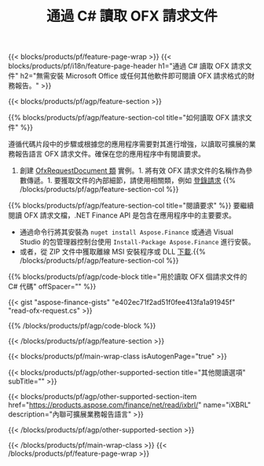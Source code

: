 ﻿---
title: 通過 C# 讀取 OFX 請求文件
description: OFX 請求文件讀取的示例代碼。使用 API 示例代碼在基於 .NET 的應用程序中讀取批處理 OFX 請求文件。 
url: /zh-hant/net/read/ofx-request/
family: finance
platformtag: net
feature: read
informat: OFX request
outformat: 
otherformats: 
---
{{< blocks/products/pf/feature-page-wrap >}}
{{< blocks/products/pf/i18n/feature-page-header h1="通過 C# 讀取 OFX 請求文件" h2="無需安裝 Microsoft Office 或任何其他軟件即可閱讀 OFX 請求格式的財務報告。" >}}

{{< blocks/products/pf/agp/feature-section >}}

{{% blocks/products/pf/agp/feature-section-col title="如何讀取 OFX 請求文件" %}}

遵循代碼片段中的步驟或根據您的應用程序需要對其進行增強，以讀取可擴展的業務報告語言 OFX 請求文件。確保在您的應用程序中有閱讀要求。

1. 創建 [OfxRequestDocument 類](https://apireference.aspose.com/finance/net/aspose.finance.ofx/ofxrequestdocument) 實例。1. 將有效 OFX 請求文件的名稱作為參數傳遞。1. 要獲取文件的內部細節，請使用相關類，例如 [登錄請求](https://apireference.aspose.com/finance/net/aspose.finance.ofx.signon/signonrequest)
{{% /blocks/products/pf/agp/feature-section-col %}}

{{% blocks/products/pf/agp/feature-section-col title="閱讀要求" %}}
要繼續閱讀 OFX 請求文檔，.NET Finance API 是包含在應用程序中的主要要求。 
- 通過命令行將其安裝為 ```nuget install Aspose.Finance``` 或通過 Visual Studio 的包管理器控制台使用 ```Install-Package Aspose.Finance``` 進行安裝。
- 或者，從 ZIP 文件中獲取離線 MSI 安裝程序或 DLL [下載](https://downloads.aspose.com/finance/net).{{% /blocks/products/pf/agp/feature-section-col %}}

{{% blocks/products/pf/agp/code-block title="用於讀取 OFX 個請求文件的 C# 代碼" offSpacer="" %}}

{{< gist "aspose-finance-gists" "e402ec71f2ad51f0fee413fa1a91945f" "read-ofx-request.cs" >}}

{{% /blocks/products/pf/agp/code-block %}}

{{< /blocks/products/pf/agp/feature-section >}}

{{< blocks/products/pf/main-wrap-class isAutogenPage="true" >}}

{{< blocks/products/pf/agp/other-supported-section title="其他閱讀選項" subTitle="" >}}

{{< blocks/products/pf/agp/other-supported-section-item href="https://products.aspose.com/finance/net/read/ixbrl/" name="iXBRL" description="內聯可擴展業務報告語言" >}}

{{< /blocks/products/pf/agp/other-supported-section >}}

{{< /blocks/products/pf/main-wrap-class >}}
{{< /blocks/products/pf/feature-page-wrap >}}